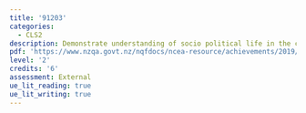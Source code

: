 ```yaml
---
title: '91203'
categories:
  - CLS2
description: Demonstrate understanding of socio political life in the classical world
pdf: 'https://www.nzqa.govt.nz/nqfdocs/ncea-resource/achievements/2019/as91203.pdf'
level: '2'
credits: '6'
assessment: External
ue_lit_reading: true
ue_lit_writing: true
---
```



